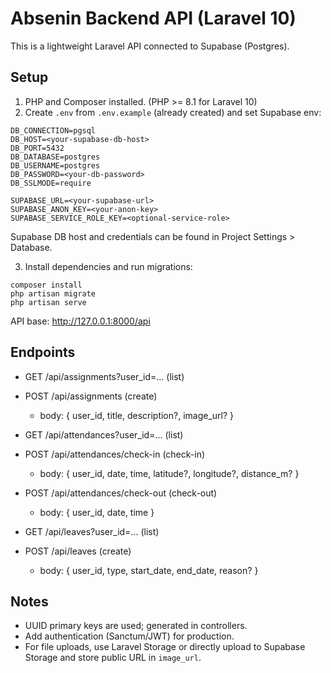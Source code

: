# Absenin Backend API (Laravel 10)

This is a lightweight Laravel API connected to Supabase (Postgres).

## Setup

1. PHP and Composer installed. (PHP >= 8.1 for Laravel 10)
2. Create `.env` from `.env.example` (already created) and set Supabase env:

```
DB_CONNECTION=pgsql
DB_HOST=<your-supabase-db-host>
DB_PORT=5432
DB_DATABASE=postgres
DB_USERNAME=postgres
DB_PASSWORD=<your-db-password>
DB_SSLMODE=require

SUPABASE_URL=<your-supabase-url>
SUPABASE_ANON_KEY=<your-anon-key>
SUPABASE_SERVICE_ROLE_KEY=<optional-service-role>
```

Supabase DB host and credentials can be found in Project Settings > Database.

3. Install dependencies and run migrations:

```
composer install
php artisan migrate
php artisan serve
```

API base: http://127.0.0.1:8000/api

## Endpoints

- GET /api/assignments?user_id=...  (list)
- POST /api/assignments  (create)
	- body: { user_id, title, description?, image_url? }

- GET /api/attendances?user_id=... (list)
- POST /api/attendances/check-in  (check-in)
	- body: { user_id, date, time, latitude?, longitude?, distance_m? }
- POST /api/attendances/check-out (check-out)
	- body: { user_id, date, time }

- GET /api/leaves?user_id=... (list)
- POST /api/leaves (create)
	- body: { user_id, type, start_date, end_date, reason? }

## Notes
- UUID primary keys are used; generated in controllers.
- Add authentication (Sanctum/JWT) for production.
- For file uploads, use Laravel Storage or directly upload to Supabase Storage and store public URL in `image_url`.
